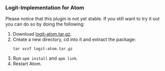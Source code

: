 ### Logit-Implementation for Atom

Please notice that this plugin is not yet stable. If you still want to try it out you can do so by doing the following:

1. Download [logit-atom.tar.gz](logit-atom.tar.gz).
2. Create a new directory, cd into it and extract the package:
   ```
   tar xvzf logit-atom.tar.gz
   ```
3. Run `apm install` and `apm link`.
4. Restart Atom.
